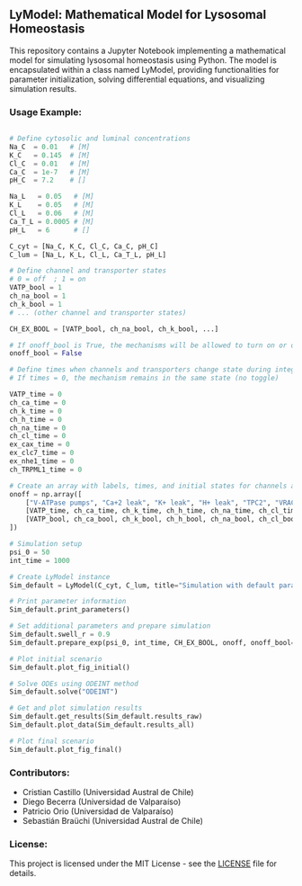 ## LyModel: Mathematical Model for Lysosomal Homeostasis

This repository contains a Jupyter Notebook implementing a mathematical model for simulating lysosomal homeostasis using Python. The model is encapsulated within a class named LyModel, providing functionalities for parameter initialization, solving differential equations, and visualizing simulation results.

### Usage Example:

```python

# Define cytosolic and luminal concentrations
Na_C  = 0.01   # [M]
K_C   = 0.145  # [M]
Cl_C  = 0.01   # [M]
Ca_C  = 1e-7   # [M]
pH_C  = 7.2    # []

Na_L   = 0.05   # [M]
K_L    = 0.05   # [M]
Cl_L   = 0.06   # [M]
Ca_T_L = 0.0005 # [M]
pH_L   = 6      # []

C_cyt = [Na_C, K_C, Cl_C, Ca_C, pH_C]
C_lum = [Na_L, K_L, Cl_L, Ca_T_L, pH_L]

# Define channel and transporter states
# 0 = off  ; 1 = on
VATP_bool = 1
ch_na_bool = 1
ch_k_bool = 1
# ... (other channel and transporter states)

CH_EX_BOOL = [VATP_bool, ch_na_bool, ch_k_bool, ...]

# If onoff_bool is True, the mechanisms will be allowed to turn on or off during integration
onoff_bool = False

# Define times when channels and transporters change state during integration
# If times = 0, the mechanism remains in the same state (no toggle)

VATP_time = 0
ch_ca_time = 0
ch_k_time = 0
ch_h_time = 0
ch_na_time = 0
ch_cl_time = 0
ex_cax_time = 0
ex_clc7_time = 0
ex_nhe1_time = 0
ch_TRPML1_time = 0

# Create an array with labels, times, and initial states for channels and transporters
onoff = np.array([
    ["V-ATPase pumps", "Ca+2 leak", "K+ leak", "H+ leak", "TPC2", "VRAC", "CAX", "ClC-7", "NHE1", "TRPML1"],
    [VATP_time, ch_ca_time, ch_k_time, ch_h_time, ch_na_time, ch_cl_time, ex_cax_time, ex_clc7_time, ex_nhe1_time, ch_TRPML1_time],
    [VATP_bool, ch_ca_bool, ch_k_bool, ch_h_bool, ch_na_bool, ch_cl_bool, ex_cax_bool, ex_clc7_bool, ex_nhe1_bool, ch_TRPML1_bool]
])

# Simulation setup
psi_0 = 50
int_time = 1000

# Create LyModel instance
Sim_default = LyModel(C_cyt, C_lum, title="Simulation with default parameters")

# Print parameter information
Sim_default.print_parameters()

# Set additional parameters and prepare simulation
Sim_default.swell_r = 0.9
Sim_default.prepare_exp(psi_0, int_time, CH_EX_BOOL, onoff, onoff_bool=True)

# Plot initial scenario
Sim_default.plot_fig_initial()

# Solve ODEs using ODEINT method
Sim_default.solve("ODEINT")

# Get and plot simulation results
Sim_default.get_results(Sim_default.results_raw)
Sim_default.plot_data(Sim_default.results_all)

# Plot final scenario
Sim_default.plot_fig_final()
```

### Contributors:
- Cristian Castillo    (Universidad Austral de Chile)
- Diego Becerra    (Universidad de Valparaíso)
- Patricio Orio    (Universidad de Valparaíso)
- Sebastián Braüchi    (Universidad Austral de Chile)

### License:
This project is licensed under the MIT License - see the [LICENSE](LICENSE) file for details.

